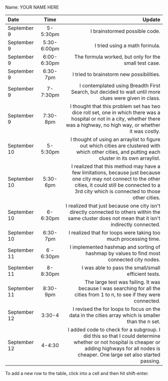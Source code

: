 Name: YOUR NAME HERE

| Date         |    Time     |                                                                                                                                                                                                         Update |
|:-------------|:-----------:|---------------------------------------------------------------------------------------------------------------------------------------------------------------------------------------------------------------:|
| September 9  |  5-5:30pm   |                                                                                                                                                                                  I brainstormed possible code. |
| September 9  | 5:30-6:00pm |                                                                                                                                                                                  I tried using a math formula. |
| September 9  | 6:00-6:30pm |                                                                                                                                                          The formula worked, but only for the small test case. |
| September 9  |  6:30-7pm   |                                                                                                                                                                       I tried to brainstorm new possibilities. |
| September 9  |  7-7:30pm   |                                                                                                           I contemplated using Breadth First Search, but decided to wait until more clues were given in class. |
| September 9  |  7:30-8pm   |                                 I thought that this problem set has two dice roll set, one in which there was a hospital or not in a city, whether there was a highway, no high way, or whether it was costly. |
| September 10 |  5-5:30pm   |                                                               I thought of using an arraylist to figure out which cities are clustered with which other cities, and putting each cluster in its own arraylist. |
| September 10 |  5:30-6pm   | I realized that this method may have a few limitations, because just because one city may not connect to the other cities, it could still be connected to a 3rd city which is connected to those other cities. |
| September 10 |  6-6:30pm   |                                                             I realized that just because one city isn't directly connected to others within the same cluster does not mean that it isn't indirectly connected. |
| September 10 |  6:30-7pm   |                                                                                                                                                I realized that for loops were taking too much processing time. |
| September 11 | 6 - 6:30pm  |                                                                                                                      I implemented hashmap and sorting of hashmap by values to find most connected city nodes. |
| September 11 |  8-8:30pm   |                                                                                                                                                            I was able to pass the small/small efficient tests. |
| September 11 |  8:30-9pm   |                                                                                      The large test was failing. It was because I was searching for all the cities from 1 to n, to see if they were connected. |
| September 12 |   3:30-4    |                                                                                                              I revised the for loops to focus on the data in the cities array which is smaller than the n set. |
| September 12 |   4-4:30    |                 I added code to check for a subgroup. I did this so that I could determine whether or not hospital is cheaper or adding highways for all nodes is cheaper. One large set also started passing. |


To add a new row to the table, click into a cell and then hit shift-enter.